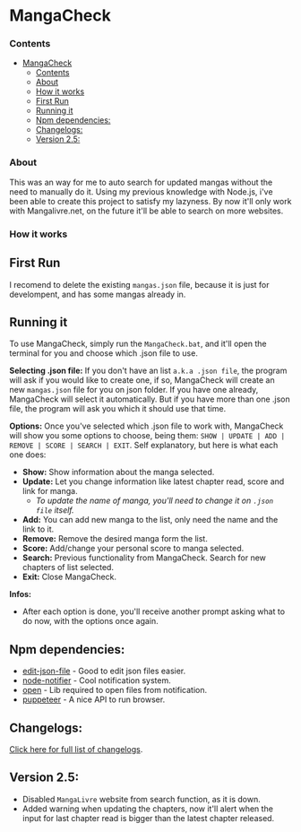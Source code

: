 ﻿# MangaCheck
### Contents
- [MangaCheck](#mangacheck)
    - [Contents](#contents)
    - [About](#about)
    - [How it works](#how-it-works)
  - [First Run](#first-run)
  - [Running it](#running-it)
  - [Npm dependencies:](#npm-dependencies)
  - [Changelogs:](#changelogs)
  - [Version 2.5:](#version-25)
### About
This was an way for me to auto search for updated mangas without the need to manually do it.
Using my previous knowledge with Node.js, i've been able to create this project to satisfy my lazyness.
By now it'll only work with Mangalivre.net, on the future it'll be able to search on more websites.
### How it works
## First Run
I recomend to delete the existing `mangas.json` file, because it is just for develompent, and has some mangas already in.
## Running it
To use MangaCheck, simply run the `MangaCheck.bat`, and it'll open the terminal for you and choose which .json file to use.

**Selecting .json file:** 
If you don't have an list `a.k.a .json file`, the program will ask if you would like to create one, if so, MangaCheck will create an new `mangas.json` file for you on json folder.
If you have one already, MangaCheck will select it automatically.
But if you have more than one .json file, the program will ask you which it should use that time.

**Options:**
Once you've selected which .json file to work with, MangaCheck will show you some options to choose, being them:
`SHOW | UPDATE | ADD | REMOVE | SCORE | SEARCH | EXIT`.
Self explanatory, but here is what each one does:
  - **Show:** Show information about the manga selected.
  - **Update:** Let you change information like latest chapter read, score and link for manga.
    - *To update the name of manga, you'll need to change it on `.json file` itself.*
  - **Add:** You can add new manga to the list, only need the name and the link to it.
  - **Remove:** Remove the desired manga form the list.
  - **Score:** Add/change your personal score to manga selected.
  - **Search:** Previous functionality from MangaCheck. Search for new chapters of list selected.
  - **Exit:** Close MangaCheck.

**Infos:**
- After each option is done, you'll receive another prompt asking what to do now, with the options once again.

## Npm dependencies:
- [edit-json-file] - Good to edit json files easier.
- [node-notifier] - Cool notification system.
- [open] - Lib required to open files from notification.
- [puppeteer] - A nice API to run browser.

[edit-json-file]: <https://www.npmjs.com/package/edit-json-file>
[node-notifier]: <https://www.npmjs.com/package/node-notifier>
[open]: <https://www.npmjs.com/package/open>
[puppeteer]: <https://www.npmjs.com/package/puppeteer>

## Changelogs:
[Click here for full list of changelogs](./changelog.md).
## Version 2.5:
- Disabled `MangaLivre` website from search function, as it is down.
- Added warning when updating the chapters, now it'll alert when the input for last chapter read is bigger than the latest chapter released.